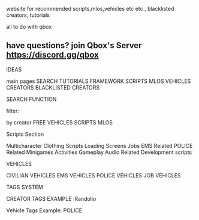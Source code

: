 website for recommended scripts,mlos,vehicles etc etc , blacklisted creators, tutorials

all to do with qbox


have questions? join Qbox's Server https://discord.gg/qbox
------------------------------------------------------------------------------------------

IDEAS



main pages SEARCH TUTORIALS FRAMEWORK SCRIPTS MLOS VEHICLES CREATORS BLACKLISTED CREATORS

SEARCH FUNCTION

filter:

by creator
FREE
VEHICLES
SCRIPTS
MLOS


Scripts Section

Multicharacter
Clothing Scripts
Loading Screens
Jobs
EMS Related
POLICE Related
Minigames
Activities
Gameplay
Audio Related
Development scripts

VEHICLES

CIVILIAN VEHICLES
EMS VEHICLES
POLICE VEHICLES
JOB VEHICLES

TAGS SYSTEM

CREATOR TAGS EXAMPLE :Randolio

Vehicle Tags Example: POLICE





